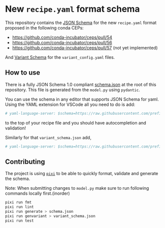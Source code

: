 # New `recipe.yaml` format schema

This repository contains the [JSON Schema](./schema.json) for the new `recipe.yaml` format proposed in the following conda CEPs:

- https://github.com/conda-incubator/ceps/pull/54
- https://github.com/conda-incubator/ceps/pull/56
- https://github.com/conda-incubator/ceps/pull/57 (not yet implemented)

And [Variant Schema](./variant_schema.json) for the `variant_config.yaml` files.

## How to use 

There is a fully JSON Schema 1.0 compliant [schema.json](./schema.json) at the root of this repository. 
This file is generated from the `model.py` using `pydantic`.

You can use the schema in any editor that supports JSON Schema for yaml. 
Using the YAML extension for VSCode all you need to do is add: 

```yaml
# yaml-language-server: $schema=https://raw.githubusercontent.com/prefix-dev/recipe-format/main/schema.json
```

to the top of your recipe file and you should have autocompletion and validation!

Similarly for that `variant_schema.json` add,

```yaml
# yaml-language-server: $schema=https://raw.githubusercontent.com/prefix-dev/recipe-format/main/variant_schema.json
```

## Contributing

The project is using [`pixi`](https://github.com/prefix-dev/pixi) to be able to quickly format, validate and generate the schema.

Note: When submitting changes to `model.py` make sure to run following commands locally first.(inorder)

```sh
pixi run fmt
pixi run lint
pixi run generate > schema.json
pixi run genvariant > variant_schema.json
pixi run test 
```




